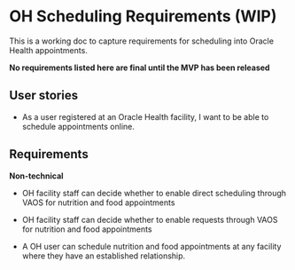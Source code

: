 # OH Scheduling Requirements (WIP)

This is a working doc to capture requirements for scheduling into Oracle Health appointments. 

**No requirements listed here are final until the MVP has been released**

## User stories

- As a user registered at an Oracle Health facility, I want to be able to schedule appointments online.


## Requirements

**Non-technical**

- OH facility staff can decide whether to enable direct scheduling through VAOS for nutrition and food appointments
- OH facility staff can decide whether to enable requests through VAOS for nutrition and food appointments

- A OH user can schedule nutrition and food appointments at any facility where they have an established relationship.
